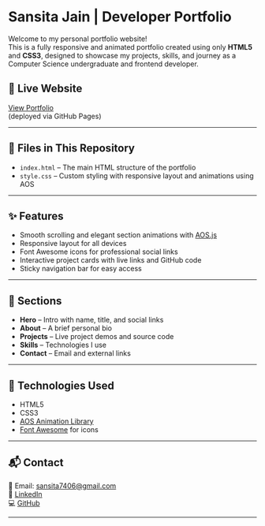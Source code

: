 # Sansita Jain | Developer Portfolio

Welcome to my personal portfolio website!  
This is a fully responsive and animated portfolio created using only **HTML5** and **CSS3**, designed to showcase my projects, skills, and journey as a Computer Science undergraduate and frontend developer.

## 🔗 Live Website

[View Portfolio](https://sansita0704.github.io/)  
(deployed via GitHub Pages)

---

## 📁 Files in This Repository

-   `index.html` – The main HTML structure of the portfolio
-   `style.css` – Custom styling with responsive layout and animations using AOS

---

## ✨ Features

-   Smooth scrolling and elegant section animations with [AOS.js](https://michalsnik.github.io/aos/)
-   Responsive layout for all devices
-   Font Awesome icons for professional social links
-   Interactive project cards with live links and GitHub code
-   Sticky navigation bar for easy access

---

## 📌 Sections

-   **Hero** – Intro with name, title, and social links
-   **About** – A brief personal bio
-   **Projects** – Live project demos and source code
-   **Skills** – Technologies I use
-   **Contact** – Email and external links

---

## 🚀 Technologies Used

-   HTML5
-   CSS3
-   [AOS Animation Library](https://unpkg.com/aos@2.3.1/dist/aos.css)
-   [Font Awesome](https://fontawesome.com/) for icons

---

## 📬 Contact

📧 Email: [sansita7406@gmail.com](mailto:sansita7406@gmail.com)  
🔗 [LinkedIn](https://linkedin.com/in/sansita0704)  
💻 [GitHub](https://github.com/sansita0704)  

---
